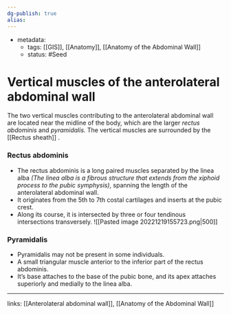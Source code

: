 ```yaml
---
dg-publish: true
alias:
---
```

- metadata:
	- tags: [[GIS]], [[Anatomy]], [[Anatomy of the Abdominal Wall]]
	- status: #Seed 
# Vertical muscles of the anterolateral abdominal wall
The two vertical muscles contributing to the anterolateral abdominal wall are located near the midline of the body, which are the larger *rectus abdominis* and *pyramidalis.*
The vertical muscles are surrounded by the [[Rectus sheath]] .

### Rectus abdominis
- The rectus abdominis is a long paired muscles separated by the linea alba *(The linea alba is a fibrous structure that extends from the xiphoid process to the pubic symphysis)*, spanning the length of the anterolateral abdominal wall.
- It originates from the 5th to 7th costal cartilages and inserts at the pubic crest.
- Along its course, it is intersected by three or four tendinous intersections transversely.
![[Pasted image 20221219155723.png|500]]
### Pyramidalis
- Pyramidalis may not be present in some individuals.
- A small triangular muscle anterior to the inferior part of the rectus abdominis.
- It’s base attaches to the base of the pubic bone, and its apex attaches superiorly and medially to the linea alba.

---

links: [[Anterolateral abdominal wall]], [[Anatomy of the Abdominal Wall]]